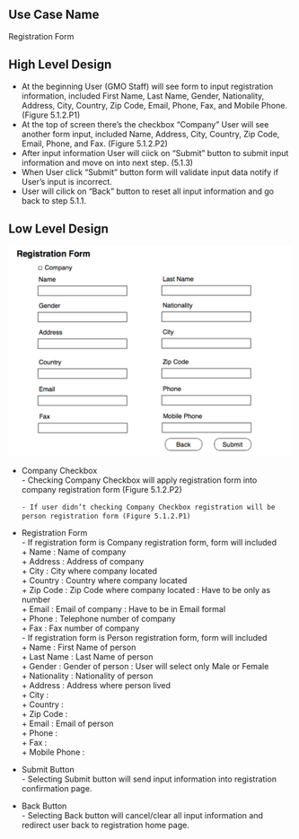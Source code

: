 Use Case Name
-------------
Registration Form  

High Level Design
-----------------
* At the beginning User (GMO Staff) will see form to input registration information, included First Name, Last Name, Gender, Nationality, Address, City, Country, Zip Code, Email, Phone, Fax, and Mobile Phone. (Figure 5.1.2.P1)
* At the top of screen there’s the checkbox “Company” User will see another form input, included Name, Address, City, Country, Zip Code, Email, Phone, and Fax. (Figure 5.1.2.P2)
* After input information User will ciick on “Submit” button to submit input information and move on into next step. (5.1.3)
* When User click “Submit” button form will validate input data notify if User’s input is incorrect.
* User will cilick on “Back” button to reset all input information and go back to step 5.1.1.


Low Level Design
----------------
![Screenshot](images/ds102-RegistrationForm-example.png )

* Company Checkbox                                                            
      - Checking Company Checkbox will apply registration form into company registration form (Figure 5.1.2.P2)    
  
      - If user didn’t checking Company Checkbox registration will be person registration form (Figure 5.1.2.P1)
    
* Registration Form                           
      - If registration form is Company registration form, form will included                      
            + Name : Name of company                                                                      
            + Address : Address of company                                           
            + City : City where company located                                                        
            + Country : Country where company located                                                    
            + Zip Code : Zip Code where company located : Have to be only as number                                   
            + Email : Email of company : Have to be in Email formal                             
            + Phone : Telephone number of company                                                              
            + Fax : Fax number of company                                                                   
      - If registration form is Person registration form, form will included                   
            + Name : First Name of person      
            + Last Name : Last Name of person     
            + Gender : Gender of person : User will select only Male or Female      
            + Nationality : Nationality of person       
            + Address : Address where person lived     
            + City :      
            + Country :      
            + Zip Code :        
            + Email : Email of person     
            + Phone :      
            + Fax :        
            + Mobile Phone :     
* Submit Button    
      - Selecting Submit button will send input information into registration confirmation page.     
* Back Button     
      - Selecting Back button will cancel/clear all input information and redirect user back to registration home page.   

            

  

